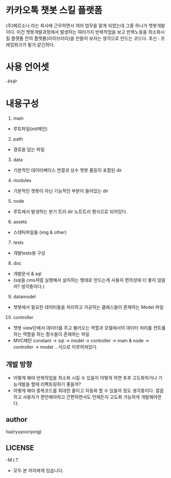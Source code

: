 # 카카오톡 챗봇 스킬 플랫폼

(주)페르소나 라는 회사에 근무하면서 여러 업무을 맡게 되었는데
그중 하나가 챗봇개발이다. 이건 챗봇개발과정에서 발생하는 여러가지 반복작업을 보고 반복노동을 최소화시킬 플랫폼 안의 플랫폼(라이브러리)을 만들어 보자는 생각으로 만드는 코드다.
추신 : 프레임워크가 될거 같긴하다.


# 사용 언어셋

-PHP


# 내용구성

1. main
- 루트파일(init메인)
2. path
- 경로을 담는 파일
3. data
- 기본적인 데이터베이스 연결과 상수 챗봇 폼등이 포함된 dir
4. modules
- 기본적인 챗봇이 아닌 기능적인 부분이 들어있는 dir
5. node
- 루트에서 발생하는 분기 트리 dir 노트트리 형식으로 되어있다.
6. assets
- 스태틱파일들 (img & other)
7. tests
- 개발tests용 구성
8. doc
- 개발문서 & sql
- (sql을 cms처럼 실행해서 설치하는 형태로 만드는게 사용자 편의성에 더 좋지 않을까? 생각중이다.)
9. datamodel
- 챗봇에서 필요한 데이터들을 처리하고 가공하는 클래스들이 존재하는 Model 파일
10. controller
- 챗봇 view단에서 데이터를 주고 불러오는 역할과 모델에서의 데이터 처리를 컨트롤하는 역할을 하는 함수들이 존재하는 파일
- MVC패턴 constant -> sql -> model -> controller -> main & node -> controller -> model ...식으로 이루어져있다.



## 개발 방향
- 어떻게 해야 반복작업을 최소화 시킬 수 있을지 어떻게 하면 추후 고도화하거나 기능개발을 할때 리팩토링하기 좋을까?
- 어떻게 해야 중복코드를 최대한 줄이고 자동화 할 수 있을까 정도 생각중이다. 깔끔하고 사용자가 편안해야하고 간편하면서도
언제든지 고도화 가능하게 개발해야한다. 


## author

Isa(ryuyoonjong)

## LICENSE

-M.I.T 
- 모두 본 저자에게 있습니다.

